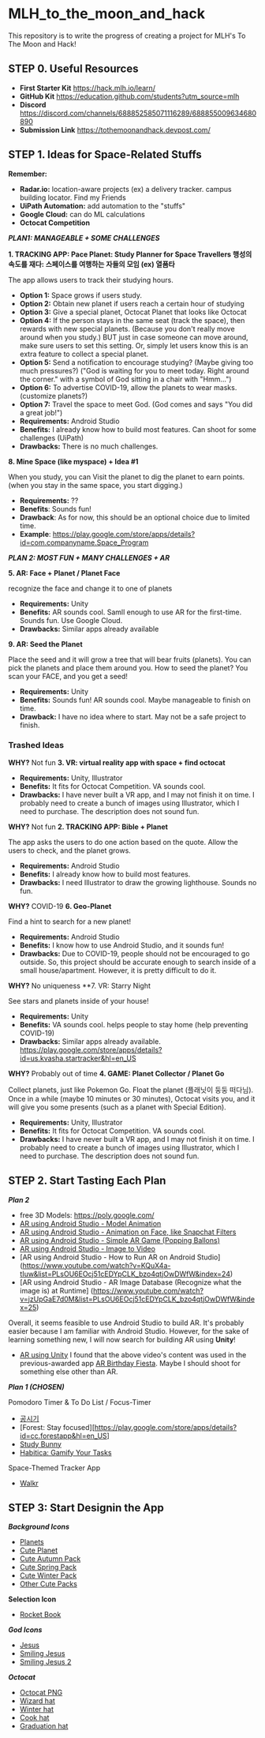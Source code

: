 # MLH_to_the_moon_and_hack
This repository is to write the progress of creating a project for MLH's To The Moon and Hack!

## STEP 0. Useful Resources

- **First Starter Kit** https://hack.mlh.io/learn/
- **GitHub Kit** https://education.github.com/students?utm_source=mlh
- **Discord** https://discord.com/channels/688852585071116289/688855009634680890
- **Submission Link** https://tothemoonandhack.devpost.com/

## STEP 1. Ideas for Space-Related Stuffs

**Remember:**
- **Radar.io:** location-aware projects (ex) a delivery tracker. campus building locator. Find my Friends
- **UiPath Automation:** add automation to the "stuffs"
- **Google Cloud:** can do ML calculations
- **Octocat Competition**

***PLAN1: MANAGEABLE + SOME CHALLENGES***

**1. TRACKING APP: Pace Planet: Study Planner for Space Travellers 행성의 속도를 재다: 스페이스를 여행하는 자들의 모임 (ex) 열품타**

The app allows users to track their studying hours. 
- **Option 1:** Space grows if users study.
- **Option 2:** Obtain new planet if users reach a certain hour of studying
- **Option 3:** Give a special planet, Octocat Planet that looks like Octocat 
- **Option 4:** If the person stays in the same seat (track the space), then rewards with new special planets. (Because you don't really move around when you study.) BUT just in case someone can move around, make sure users to set this setting. Or, simply let users know this is an extra feature to collect a special planet.
- **Option 5:** Send a notification to encourage studying? (Maybe giving too much pressures?) ("God is waiting for you to meet today. Right around the corner." with a symbol of God sitting in a chair with "Hmm...")
- **Option 6:** To advertise COVID-19, allow the planets to wear masks. (customize planets?)
- **Option 7:** Travel the space to meet God. (God comes and says "You did a great job!")
- **Requirements:** Android Studio
- **Benefits:** I already know how to build most features. Can shoot for some challenges (UiPath)
- **Drawbacks:** There is no much challenges.

**8. Mine Space (like myspace) + Idea #1**

When you study, you can Visit the planet to dig the planet to earn points. (when you stay in the same space, you start digging.)
- **Requirements:** ??
- **Benefits**: Sounds fun!
- **Drawback**: As for now, this should be an optional choice due to limited time. 
- **Example**: https://play.google.com/store/apps/details?id=com.companyname.Space_Program

***PLAN 2: MOST FUN + MANY CHALLENGES + AR***

**5. AR: Face + Planet / Planet Face**

recognize the face and change it to one of planets
- **Requirements:** Unity
- **Benefits:** AR sounds cool. Samll enough to use AR for the first-time. Sounds fun. Use Google Cloud.
- **Drawbacks:** Similar apps already available

**9. AR: Seed the Planet**

Place the seed and it will grow a tree that will bear fruits (planets). You can pick the planets and place them around you. How to seed the planet? You scan your FACE, and you get a seed!
- **Requirements:** Unity
- **Benefits:** Sounds fun! AR sounds cool. Maybe manageable to finish on time. 
- **Drawback:** I have no idea where to start. May not be a safe project to finish.

### Trashed Ideas

**WHY?** Not fun
**3. VR: virtual reality app with space + find octocat**

- **Requirements:** Unity, Illustrator
- **Benefits:** It fits for Octocat Competition. VA sounds cool. 
- **Drawbacks:** I have never built a VR app, and I may not finish it on time. I probably need to create a bunch of images using Illustrator, which I need to purchase. The description does not sound fun.

**WHY?** Not fun 
**2. TRACKING APP: Bible + Planet**

The app asks the users to do one action based on the quote. Allow the users to check, and the planet grows.
- **Requirements:** Android Studio
- **Benefits:** I already know how to build most features.
- **Drawbacks:** I need Illustrator to draw the growing lighthouse. Sounds no fun. 

**WHY?** COVID-19
**6. Geo-Planet**

Find a hint to search for a new planet!
- **Requirements:** Android Studio
- **Benefits:** I know how to use Android Studio, and it sounds fun!
- **Drawbacks:** Due to COVID-19, people should not be encouraged to go outside. So, this project should be accurate enough to search inside of a small house/apartment. However, it is pretty difficult to do it. 

**WHY?** No uniqueness
**7. VR: Starry Night

See stars and planets inside of your house!
- **Requirements:** Unity
- **Benefits:** VA sounds cool. helps people to stay home (help preventing COVID-19)
- **Drawbacks:** Similar apps already available. https://play.google.com/store/apps/details?id=us.kvasha.startracker&hl=en_US

**WHY?** Probably out of time
**4. GAME: Planet Collector / Planet Go**

Collect planets, just like Pokemon Go. Float the planet (플래닛이 둥둥 떠다님). Once in a while (maybe 10 minutes or 30 minutes), Octocat visits you, and it will give you some presents (such as a planet with Special Edition).
- **Requirements:** Unity, Illustrator
- **Benefits:** It fits for Octocat Competition. VA sounds cool. 
- **Drawbacks:** I have never built a VR app, and I may not finish it on time. I probably need to create a bunch of images using Illustrator, which I need to purchase. The description does not sound fun.

## STEP 2. Start Tasting Each Plan

***Plan 2***
- free 3D Models: https://poly.google.com/
- [AR using Android Studio - Model Animation](https://www.youtube.com/watch?v=6JjOeNR7xtU&list=PLsOU6EOcj51cEDYpCLK_bzo4qtjOwDWfW&index=17)
- [AR using Android Studio - Animation on Face, like Snapchat Filters](https://www.youtube.com/watch?v=w8rakQD4jf4&list=PLsOU6EOcj51cEDYpCLK_bzo4qtjOwDWfW&index=19)
- [AR using Android Studio - Simple AR Game (Popping Ballons)](https://www.youtube.com/watch?v=-sy0IKJYG3o&list=PLsOU6EOcj51cEDYpCLK_bzo4qtjOwDWfW&index=22)
- [AR using Android Studio - Image to Video](https://www.youtube.com/watch?v=_oSF_gjOEtg&list=PLsOU6EOcj51cEDYpCLK_bzo4qtjOwDWfW&index=23)
- [AR using Android Studio - How to Run AR on Android Studio]
(https://www.youtube.com/watch?v=KQuX4a-tIuw&list=PLsOU6EOcj51cEDYpCLK_bzo4qtjOwDWfW&index=24)
- [AR using Android Studio - AR Image Database (Recognize what the image is) at Runtime]
(https://www.youtube.com/watch?v=jzUpGaE7d0M&list=PLsOU6EOcj51cEDYpCLK_bzo4qtjOwDWfW&index=25)

Overall, it seems feasible to use Android Studio to build AR. It's probably easier because I am familiar with Android Studio. However, for the sake of learning something new, I will now search for building AR using **Unity**!

- [AR using Unity](https://www.youtube.com/watch?v=LTdvxTp9e-4)
I found that the above video's content was used in the previous-awarded app [AR Birthday Fiesta](https://devpost.com/software/augmented-reality-birthday-fiesta). Maybe I should shoot for something else other than AR.

***Plan 1 (CHOSEN)***

Pomodoro Timer & To Do List / Focus-Timer
- [공시기](https://play.google.com/store/apps/details?id=com.shoong.time.gongsik&hl=en_US)
- [Forest: Stay focused][https://play.google.com/store/apps/details?id=cc.forestapp&hl=en_US]
- [Study Bunny](https://play.google.com/store/apps/details?id=com.superbyte.studybunny&hl=en_US)
- [Habitica: Gamify Your Tasks](https://play.google.com/store/apps/details?id=com.habitrpg.android.habitica)

Space-Themed Tracker App
- [Walkr](https://play.google.com/store/apps/details?id=com.fourdesire.spacewalk&hl=en_US)

## STEP 3: Start Designin the App

***Background Icons***
- [Planets](https://www.flaticon.com/packs/space-233)
- [Cute Planet](https://www.flaticon.com/packs/zodiac-9)
- [Cute Autumn Pack](https://www.flaticon.com/packs/autumn-15)
- [Cute Spring Pack](https://www.flaticon.com/packs/spring-31)
- [Cute Winter Pack](https://www.flaticon.com/packs/winter-6)
- [Other Cute Packs](https://www.flaticon.com/authors/kawaii/flat/4)

**Selection Icon**
- [Rocket Book](https://www.flaticon.com/free-icon/rocket_2490289)

***God Icons***
- [Jesus](https://www.flaticon.com/free-icon/jesus_2545538)
- [Smiling Jesus](https://www.flaticon.com/free-icon/jesus_2230291?term=god&page=1&position=52)
- [Smiling Jesus 2](https://www.flaticon.com/free-icon/jesus_1197953)

***Octocat***
- [Octocat PNG](https://www.google.com/search?q=octocat+png&pws=0&gl=us&sxsrf=ALeKk03uH3gDyE7kqGpkBCpZXtjrELmIWA:1596214139094&source=lnms&tbm=isch&sa=X&ved=2ahUKEwjOwfuF-ffqAhUBM6wKHQxnDi0Q_AUoAXoECAwQAw&biw=1920&bih=938&dpr=2#imgrc=fLKD7QptF_vjyM)
- [Wizard hat](https://www.flaticon.com/free-icon/hat_867833)
- [Winter hat](https://www.flaticon.com/free-icon/hat_2946133?term=hat&page=1&position=67)
- [Cook hat](https://www.flaticon.com/free-icon/chef-hat_2972043?term=hat&page=1&position=57)
- [Graduation hat](https://www.flaticon.com/free-icon/graduation-hat_999663?term=hat&page=1&position=85)
